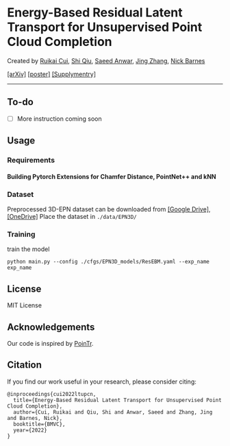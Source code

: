 # Energy-Based Residual Latent Transport for Unsupervised Point Cloud Completion

Created by [Ruikai Cui](https://ruikai.ink/), [Shi Qiu](https://shiqiu0419.github.io/), [Saeed Anwar](https://saeed-anwar.github.io/), [Jing Zhang](https://jingzhang617.github.io/), [Nick Barnes](http://users.cecs.anu.edu.au/~nmb/)

[[arXiv]](https://arxiv.org/abs/2211.06820) [[poster]](https://ruikai.ink/static/files/latent-transport-upcn.pdf) [[Supplymentry]](https://ruikai.ink/static/files/Supplementary_Material.pdf)

---
## To-do
 + [ ] More instruction coming soon

## Usage
### Requirements

#### Building Pytorch Extensions for Chamfer Distance, PointNet++ and kNN

### Dataset
Preprocessed 3D-EPN dataset can be downloaded from [[Google Drive]](https://drive.google.com/file/d/1TxM8ZhaKEZWWSnakU2KGBLAO0pRnKDKo/view?usp=sharing), [[OneDrive]](https://anu365-my.sharepoint.com/:u:/g/personal/u6919043_anu_edu_au/EaPrKMDClTdMgsHgpTUiDagBodq9A35Q0RCddso73TdCqQ?e=B1x0g8)
Place the dataset in ```./data/EPN3D/```
### Training

train the model
```
python main.py --config ./cfgs/EPN3D_models/ResEBM.yaml --exp_name exp_name
```

## License
MIT License

## Acknowledgements

Our code is inspired by [PoinTr](https://github.com/yuxumin/PoinTr).

## Citation
If you find our work useful in your research, please consider citing:
```
@inproceedings{cui2022ltupcn,
  title={Energy-Based Residual Latent Transport for Unsupervised Point Cloud Completion},
  author={Cui, Ruikai and Qiu, Shi and Anwar, Saeed and Zhang, Jing and Barnes, Nick},
  booktitle={BMVC},
  year={2022}
}
```
